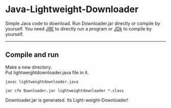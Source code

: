 # Java-Lightweight-Downloader
Simple Java code to download.
Run Downloader.jar directly or compile by yourself.
You need [JRE](https://www.java.com/en/download/) to directly run a program or [JDk](https://www.oracle.com/java/technologies/downloads/) to compile by yourself.  
  
---
## Compile and run
Make a new directory.  
Put lightweightdownloader.java file in it.
```
javac lightweightdownloader.java
```
```
jar cfe Downloader.jar lightweightdownloader *.class
```
Downloader.jar is generated. Its Light-weight-Downloader!
